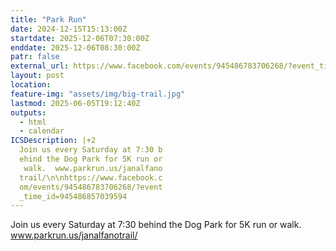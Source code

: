 ```yaml
---
title: "Park Run"
date: 2024-12-15T15:13:00Z
startdate: 2025-12-06T07:30:00Z
enddate: 2025-12-06T08:30:00Z
patr: false
external_url: https://www.facebook.com/events/945486783706268/?event_time_id=945486857039594
layout: post
location: 
feature-img: "assets/img/big-trail.jpg"
lastmod: 2025-06-05T19:12:40Z
outputs:
  - html
  - calendar
ICSDescription: |+2
  Join us every Saturday at 7:30 b  ehind the Dog Park for 5K run or   walk.  www.parkrun.us/janalfano  trail/\n\nhttps://www.facebook.c  om/events/945486783706268/?event  _time_id=945486857039594
---
```


Join us every Saturday at 7&#58;30 behind the Dog Park for 5K run or walk.  www.parkrun.us/janalfanotrail/<br>
  <br>
  

